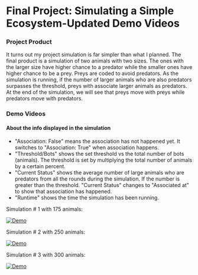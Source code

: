 # Final Project: Simulating a Simple Ecosystem-Updated Demo Videos

### Project Product
It turns out my project simulation is far simpler than what I planned. The final product is a simulation of two animals with two sizes. The ones with the larger size have higher chance to a predator while the smaller ones have higher chance to be a prey. Preys are coded to avoid predators. As the simulation is running, if the number of larger animals who are also predators surpasses the threshold, preys with associate larger animals as predators. At the end of the simulation, we will see that preys move with preys while predators move with predators. 

### Demo Videos

#### About the info displayed in the simulation
- "Association: False" means the association has not happened yet. It switches to "Association: True" when association happens.
- "Threshold/Bots" shows the set threshold vs the total number of bots (animals). The threshold is set by multiplying the total number of animals by a certain percent. 
- "Current Status" shows the average number of large animals who are predators from all the rounds during the simulation. If the number is greater than the threshold. "Current Status" changes to "Associated at" to show that association has happened. 
- "Runtime" shows the time the simulation has been running. 

Simulation # 1 with 175 animals:

[![Demo](https://media.giphy.com/media/kCWqkcbwqIWnmiTf3c/giphy.gif)](https://youtu.be/r_oAsYo8_qc)

Simulation # 2 with 250 animals:

[![Demo](https://media.giphy.com/media/WS9k9saCavwhIF9soF/giphy.gif)](https://www.youtube.com/watch?v=aVVszhxr18M)

Simulation # 3 with 300 animals:

[![Demo](https://media.giphy.com/media/94MYSYockJIy5tjL9M/giphy.gif)](https://youtu.be/8aFjDbX24C0)


